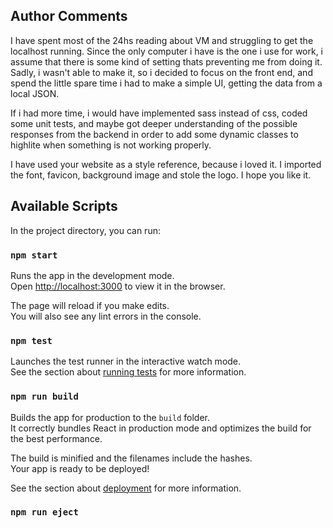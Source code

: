 ## Author Comments

I have spent most of the 24hs reading about VM and struggling to get the localhost running. Since the only computer i have is the one i use for work, i assume that there is some kind of setting thats preventing me from doing it. Sadly, i wasn't able to make it, so i decided to focus on the front end, and spend the little spare time i had to make a simple UI, getting the data from a local JSON.

If i had more time, i would have implemented sass instead of css, coded some unit tests, and maybe got deeper understanding of the possible responses from the backend in order to add some dynamic classes to highlite when something is not working properly.

I have used your website as a style reference, because i loved it. I imported the font, favicon, background image and stole the logo. I hope you like it.

## Available Scripts

In the project directory, you can run:

### `npm start`

Runs the app in the development mode.<br />
Open [http://localhost:3000](http://localhost:3000) to view it in the browser.

The page will reload if you make edits.<br />
You will also see any lint errors in the console.

### `npm test`

Launches the test runner in the interactive watch mode.<br />
See the section about [running tests](https://facebook.github.io/create-react-app/docs/running-tests) for more information.

### `npm run build`

Builds the app for production to the `build` folder.<br />
It correctly bundles React in production mode and optimizes the build for the best performance.

The build is minified and the filenames include the hashes.<br />
Your app is ready to be deployed!

See the section about [deployment](https://facebook.github.io/create-react-app/docs/deployment) for more information.

### `npm run eject`
